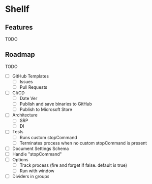 # Shellf

## Features

TODO

## Roadmap

TODO
- [ ] GitHub Templates
  - [ ] Issues
  - [ ] Pull Requests
- [ ] CI/CD
  - [ ] Date Ver
  - [ ] Publish and save binaries to GitHub
  - [ ] Publish to Microsoft Store
- [ ] Architecture
  - [ ] SRP
  - [ ] DI
- [ ] Tests
  - [ ] Runs custom stopCommand
  - [ ] Terminates process when no custom stopCommand is present
- [ ] Document Settings Schema
- [ ] Handle "stopCommand"
- [ ] Options
  - [ ] Track process (fire and forget if false. default is true)
  - [ ] Run with window
- [ ] Dividers in groups

